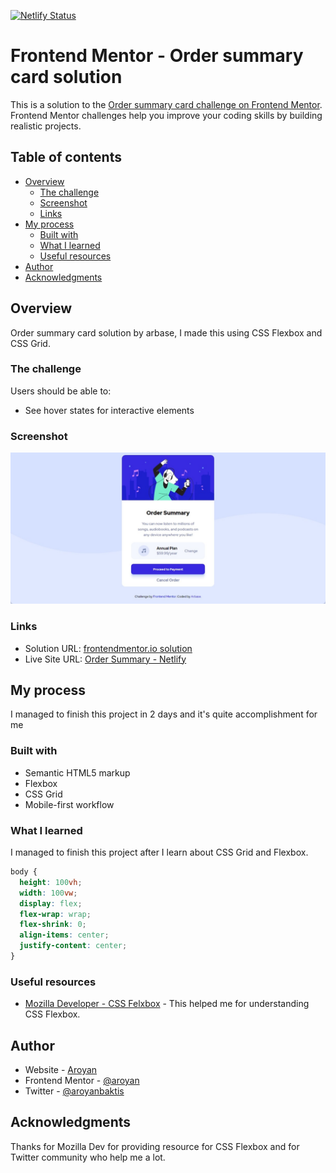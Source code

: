[![Netlify Status](https://api.netlify.com/api/v1/badges/a7677a4a-68fe-41a7-ac26-3bd19435735c/deploy-status)](https://app.netlify.com/sites/cocky-wing-31e842/deploys)

# Frontend Mentor - Order summary card solution

This is a solution to the [Order summary card challenge on Frontend Mentor](https://www.frontendmentor.io/challenges/order-summary-component-QlPmajDUj). Frontend Mentor challenges help you improve your coding skills by building realistic projects.

## Table of contents

- [Overview](#overview)
  - [The challenge](#the-challenge)
  - [Screenshot](#screenshot)
  - [Links](#links)
- [My process](#my-process)
  - [Built with](#built-with)
  - [What I learned](#what-i-learned)
  - [Useful resources](#useful-resources)
- [Author](#author)
- [Acknowledgments](#acknowledgments)

## Overview

Order summary card solution by arbase, I made this using CSS Flexbox and CSS Grid.

### The challenge

Users should be able to:

- See hover states for interactive elements

### Screenshot

![Screenshot](./images/screenshot.jpg)

### Links

- Solution URL: [frontendmentor.io solution](https://www.frontendmentor.io/challenges/order-summary-component-QlPmajDUj/hub/mobile-first-and-responsive-order-summary-card-fBUxdWhrw)
- Live Site URL: [Order Summary - Netlify](https://cocky-wing-31e842.netlify.app/)

## My process

I managed to finish this project in 2 days and it's quite accomplishment for me

### Built with

- Semantic HTML5 markup
- Flexbox
- CSS Grid
- Mobile-first workflow

### What I learned

I managed to finish this project after I learn about CSS Grid and Flexbox.

```css
body {
  height: 100vh;
  width: 100vw;
  display: flex;
  flex-wrap: wrap;
  flex-shrink: 0;
  align-items: center;
  justify-content: center;
}
```

### Useful resources

- [Mozilla Developer - CSS Felxbox](https://developer.mozilla.org/en-US/docs/Web/CSS/CSS_Flexible_Box_Layout/Basic_Concepts_of_Flexbox) - This helped me for understanding CSS Flexbox.

## Author

- Website - [Aroyan](https://www.aroyanbakti.com)
- Frontend Mentor - [@aroyan](https://www.frontendmentor.io/profile/aroyan)
- Twitter - [@aroyanbaktis](https://www.twitter.com/aroyanbaktis)

## Acknowledgments

Thanks for Mozilla Dev for providing resource for CSS Flexbox and for Twitter community who help me a lot.
